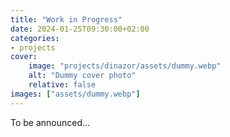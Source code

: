```yaml
---
title: "Work in Progress"
date: 2024-01-25T09:30:00+02:00
categories:
- projects
cover:
    image: "projects/dinazor/assets/dummy.webp"
    alt: "Dummy cover photo"
    relative: false
images: ["assets/dummy.webp"]
---
```


To be announced...
